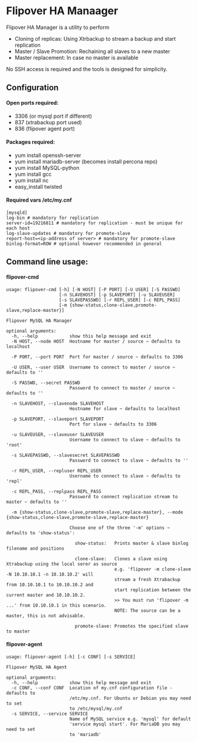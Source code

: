# Flipover HA Manaager 

Flipover HA Manager is a utility to perform

- Cloning of replicas: Using Xtrbackup to stream a backup and start replication
- Master / Slave Promotion: Rechaining all slaves to a new master
- Master replacement: In case no master is available

No SSH access is required and the tools is designed for simplicity.

## Configuration

#### Open ports required:

- 3306 (or mysql port if different)
- 837 (xtrabackup port used)
- 836 (flipover agent port)

#### Packages required:

- yum install openssh-server
- yum install mariadb-server   (becomes install percona repo)
- yum install MySQL-python
- yum install gcc
- yum install nc
- easy_install twisted

#### Required vars /etc/my.cnf

```
[mysqld]
log-bin # mandatory for replication
server-id=19216811 # mandatory for replication - must be unique for each host
log-slave-updates # mandatory for promote-slave
report-host=<ip-address of server> # mandatory for promote-slave
binlog-format=ROW # optional however recommended in general
```

## Command line usage:

#### flipover-cmd
```
usage: flipover-cmd [-h] [-N HOST] [-P PORT] [-U USER] [-S PASSWD]
                    [-n SLAVEHOST] [-p SLAVEPORT] [-u SLAVEUSER]
                    [-s SLAVEPASSWD] [-r REPL_USER] [-c REPL_PASS]
                    [-m {show-status,clone-slave,promote-slave,replace-master}]

Flipover MySQL HA Manager

optional arguments:
  -h, --help            show this help message and exit
  -N HOST, --node HOST  Hostname for master / source ~ defaults to localhost
                         
  -P PORT, --port PORT  Port for master / source ~ defaults to 3306
                         
  -U USER, --user USER  Username to connect to master / source ~ defaults to ''
                         
  -S PASSWD, --secret PASSWD
                        Password to connect to master / source ~ defaults to ''
                         
  -n SLAVEHOST, --slavenode SLAVEHOST
                        Hostname for slave ~ defaults to localhost
                         
  -p SLAVEPORT, --slaveport SLAVEPORT
                        Port for slave ~ defaults to 3306
                         
  -u SLAVEUSER, --slaveuser SLAVEUSER
                        Username to connect to slave ~ defaults to 'root'
                         
  -s SLAVEPASSWD, --slavesecret SLAVEPASSWD
                        Password to connect to slave ~ defaults to ''
                         
  -r REPL_USER, --repluser REPL_USER
                        Username to connect to slave ~ defaults to 'repl'
                         
  -c REPL_PASS, --replpass REPL_PASS
                        Password to connect replication stream to master ~ defaults to ''
                         
  -m {show-status,clone-slave,promote-slave,replace-master}, --mode {show-status,clone-slave,promote-slave,replace-master}
                        
                        Choose one of the three '-m' options ~ defaults to 'show-status':
                         
                          show-status:   Prints master & slave binlog filename and positions
                        
                          clone-slave:   Clones a slave using Xtrabackup using the local serer as source
                                         e.g. 'flipover -m clone-slave -N 10.10.10.1 -n 10.10.10.2' will 
                                         stream a fresh Xtrabackup from 10.10.10.1 to 10.10.10.2 and 
                                         start replication between the current master and 10.10.10.2.
                                         >> You must run 'flipover -m ...' from 10.10.10.1 in this scenario.
                                         NOTE: The source can be a master, this is not advisable.
                         
                          promote-slave: Promotes the specified slave to master
  ```
  
#### flipover-agent

```
usage: flipover-agent [-h] [-c CONF] [-s SERVICE]

Flipover MySQL HA Agent

optional arguments:
  -h, --help            show this help message and exit
  -c CONF, --conf CONF  Location of my.cnf configuration file - defaults to
                        /etc/my.cnf. For Ubuntu or Debian you may need to set
                        to /etc/mysql/my.cnf
  -s SERVICE, --service SERVICE
                        Name of MySQL service e.g. 'mysql' for default
                        'service mysql start'. For MariaDB you may need to set
                        to 'mariadb'
```
